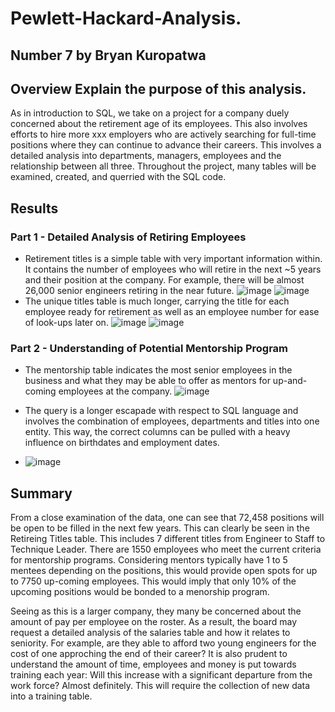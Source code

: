 # Pewlett-Hackard-Analysis.
## Number 7 by Bryan Kuropatwa

## Overview Explain the purpose of this analysis.
  As in introduction to SQL, we take on a project for a company duely concerned about the retirement age of its employees.  This also involves efforts to hire more xxx employers who are actively searching for full-time positions where they can continue to advance their careers.  This involves a detailed analysis into departments, managers, employees and the relationship between all three.  Throughout the project, many tables will be examined, created, and querried with the SQL code.

## Results
 ### Part 1 - Detailed Analysis of Retiring Employees
- Retirement titles is a simple table with very important information within.  It contains the number of employees who will retire in the next ~5 years and their position at the company.  For example, there will be almost 26,000 senior engineers retiring in the near future.
![image](https://user-images.githubusercontent.com/19878877/154176231-c4606128-6569-4812-be76-aa10bd8120d5.png)
![image](https://user-images.githubusercontent.com/19878877/154176424-26cd70b3-c50d-44c3-a9e9-02d1253a7a7b.png)
- The unique titles table is much longer, carrying the title for each employee ready for retirement as well as an employee number for ease of look-ups later on.
![image](https://user-images.githubusercontent.com/19878877/154176726-6655f832-9b7b-49e7-a942-e160cf3e2b40.png)
![image](https://user-images.githubusercontent.com/19878877/154176788-70b86563-6758-40fd-b5e9-c82d7c79d889.png)

### Part 2 - Understanding of Potential Mentorship Program
- The mentorship table indicates the most senior employees in the business and what they may be able to offer as mentors for up-and-coming employees at the company.
![image](https://user-images.githubusercontent.com/19878877/154177019-64f2db74-0fe6-4daf-a17c-bedeb92d9dd8.png)

- The query is a longer escapade with respect to SQL language and involves the combination of employees, departments and titles into one entity.  This way, the correct columns can be pulled with a heavy influence on birthdates and employment dates.
- ![image](https://user-images.githubusercontent.com/19878877/154177154-af969886-ec42-43e7-b5cb-5175316e7ca7.png)

## Summary
From a close examination of the data, one can see that 72,458 positions will be open to be filled in the next few years.  This can clearly be seen in the Retireing Titles table.  This includes 7 different titles from Engineer to Staff to Technique Leader.  There are 1550 employees who meet the current criteria for mentorship programs.  Considering mentors typically have 1 to 5 mentees depending on the positions, this would provide open spots for up to 7750 up-coming employees.  This would imply that only 10% of the upcoming positions would be bonded to a menorship program.

Seeing as this is a larger company, they many be concerned about the amount of pay per employee on the roster.  As a result, the board may request a detailed analysis of the salaries table and how it relates to seniority.  For example, are they able to afford two young engineers for the cost of one approching the end of their career?  It is also prudent to understand the amount of time, employees and money is put towards training each year: Will this increase with a significant departure from the work force?  Almost definitely.  This will require the collection of new data into a training table.  

